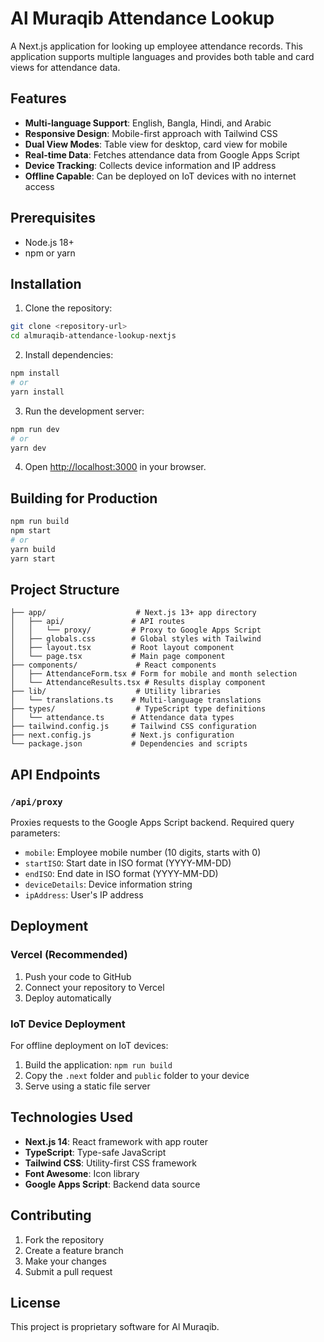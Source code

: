 # Al Muraqib Attendance Lookup

A Next.js application for looking up employee attendance records. This application supports multiple languages and provides both table and card views for attendance data.

## Features

- **Multi-language Support**: English, Bangla, Hindi, and Arabic
- **Responsive Design**: Mobile-first approach with Tailwind CSS
- **Dual View Modes**: Table view for desktop, card view for mobile
- **Real-time Data**: Fetches attendance data from Google Apps Script
- **Device Tracking**: Collects device information and IP address
- **Offline Capable**: Can be deployed on IoT devices with no internet access

## Prerequisites

- Node.js 18+ 
- npm or yarn

## Installation

1. Clone the repository:
```bash
git clone <repository-url>
cd almuraqib-attendance-lookup-nextjs
```

2. Install dependencies:
```bash
npm install
# or
yarn install
```

3. Run the development server:
```bash
npm run dev
# or
yarn dev
```

4. Open [http://localhost:3000](http://localhost:3000) in your browser.

## Building for Production

```bash
npm run build
npm start
# or
yarn build
yarn start
```

## Project Structure

```
├── app/                    # Next.js 13+ app directory
│   ├── api/               # API routes
│   │   └── proxy/         # Proxy to Google Apps Script
│   ├── globals.css        # Global styles with Tailwind
│   ├── layout.tsx         # Root layout component
│   └── page.tsx           # Main page component
├── components/             # React components
│   ├── AttendanceForm.tsx # Form for mobile and month selection
│   └── AttendanceResults.tsx # Results display component
├── lib/                    # Utility libraries
│   └── translations.ts    # Multi-language translations
├── types/                  # TypeScript type definitions
│   └── attendance.ts      # Attendance data types
├── tailwind.config.js     # Tailwind CSS configuration
├── next.config.js         # Next.js configuration
└── package.json           # Dependencies and scripts
```

## API Endpoints

### `/api/proxy`
Proxies requests to the Google Apps Script backend. Required query parameters:
- `mobile`: Employee mobile number (10 digits, starts with 0)
- `startISO`: Start date in ISO format (YYYY-MM-DD)
- `endISO`: End date in ISO format (YYYY-MM-DD)
- `deviceDetails`: Device information string
- `ipAddress`: User's IP address

## Deployment

### Vercel (Recommended)
1. Push your code to GitHub
2. Connect your repository to Vercel
3. Deploy automatically

### IoT Device Deployment
For offline deployment on IoT devices:
1. Build the application: `npm run build`
2. Copy the `.next` folder and `public` folder to your device
3. Serve using a static file server

## Technologies Used

- **Next.js 14**: React framework with app router
- **TypeScript**: Type-safe JavaScript
- **Tailwind CSS**: Utility-first CSS framework
- **Font Awesome**: Icon library
- **Google Apps Script**: Backend data source

## Contributing

1. Fork the repository
2. Create a feature branch
3. Make your changes
4. Submit a pull request

## License

This project is proprietary software for Al Muraqib.
